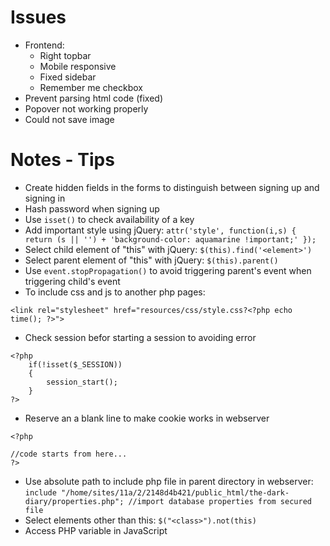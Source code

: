 # Issues
- Frontend: 
  - Right topbar
  - Mobile responsive
  - Fixed sidebar
  - Remember me checkbox
- Prevent parsing html code (fixed)
- Popover not working properly
- Could not save image

# Notes - Tips
- Create hidden fields in the forms to distinguish between signing up and signing in
- Hash password when signing up
- Use ```isset()``` to check availability of a key
- Add important style using jQuery: ```attr('style', function(i,s) { return (s || '') + 'background-color: aquamarine !important;' });```
- Select child element of "this" with jQuery: ```$(this).find('<element>')```
- Select parent element of "this" with jQuery: ```$(this).parent()```
- Use ```event.stopPropagation()``` to avoid triggering parent's event when triggering child's event
- To include css and js to another php pages: 
```
<link rel="stylesheet" href="resources/css/style.css?<?php echo time(); ?>">
```
- Check session befor starting a session to avoiding error 
```
<?php
    if(!isset($_SESSION)) 
    { 
        session_start(); 
    } 
?>
```
- Reserve an a blank line to make cookie works in webserver 
```
<?php

//code starts from here...
?>
```
- Use absolute path to include php file in parent directory in webserver: ```include "/home/sites/11a/2/2148d4b421/public_html/the-dark-diary/properties.php"; //import database properties from secured file```
- Select elements other than this: ```$("<class>").not(this)```
- Access PHP variable in JavaScript 